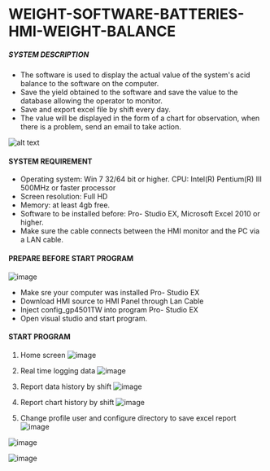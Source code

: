 # WEIGHT-SOFTWARE-BATTERIES-HMI-WEIGHT-BALANCE

##### SYSTEM DESCRIPTION ###
- The software is used to display the actual value of the system's acid balance to the software on the computer.
- Save the yield obtained to the software and save the value to the database allowing the operator to monitor.
- Save and export excel file by shift every day.
- The value will be displayed in the form of a chart for observation, when there is a problem, send an email to take action.

![alt text]([https://github.com/[username]/[reponame]/blob/[branch]/image.jpg?raw=true](https://github.com/AnhTranThe/WEIGHT-SOFTWARE-BATTERIES/issues/1#issue-1788738283))

#### SYSTEM REQUIREMENT

-  Operating system: Win 7 32/64 bit or higher.
CPU: Intel(R) Pentium(R) III 500MHz or faster processor
-  Screen resolution: Full HD
-  Memory: at least 4gb free.
-  Software to be installed before: Pro- Studio EX, Microsoft Excel 2010 or higher.
- Make sure the cable connects between the HMI monitor and the PC via a LAN cable.

 #### PREPARE BEFORE START PROGRAM
 ![image](https://github.com/AnhTranThe/WEIGHT-SOFTWARE-BATTERIES/assets/92661883/3cdda9a7-3551-4008-a219-7cf0f49c355c)

 - Make sre your computer was installed  Pro- Studio EX
 - Download HMI source to HMI Panel through Lan Cable
 - Inject config_gp4501TW into program Pro- Studio EX
 - Open visual studio and start program.

#### START PROGRAM
1. Home screen
  ![image](https://github.com/AnhTranThe/WEIGHT-SOFTWARE-BATTERIES/assets/92661883/c3a32a01-7b2c-46ca-b31b-57cf532c7234)



3. Real time logging data 
![image](https://github.com/AnhTranThe/WEIGHT-SOFTWARE-BATTERIES/assets/92661883/548ef751-7f0a-47a6-b446-16ee1c9a30fd)

4. Report data history by shift 
![image](https://github.com/AnhTranThe/WEIGHT-SOFTWARE-BATTERIES/assets/92661883/537ab4af-c220-4801-8ec6-ab35fafaeee8)

5. Report chart history by shift
![image](https://github.com/AnhTranThe/WEIGHT-SOFTWARE-BATTERIES/assets/92661883/093986e9-8e0d-423d-ae5f-2279bc70bc93)

6. Change profile user and configure directory to save excel report 
![image](https://github.com/AnhTranThe/WEIGHT-SOFTWARE-BATTERIES/assets/92661883/c245fbaa-4449-4237-b68b-51b7baa86a78)

![image](https://github.com/AnhTranThe/WEIGHT-SOFTWARE-BATTERIES/assets/92661883/0b207410-c5ba-40e0-b1f0-d6e86d7cfbe3)

![image](https://github.com/AnhTranThe/WEIGHT-SOFTWARE-BATTERIES/assets/92661883/ec3a884f-dfb7-4b85-a1e1-c779a69c7e76)

